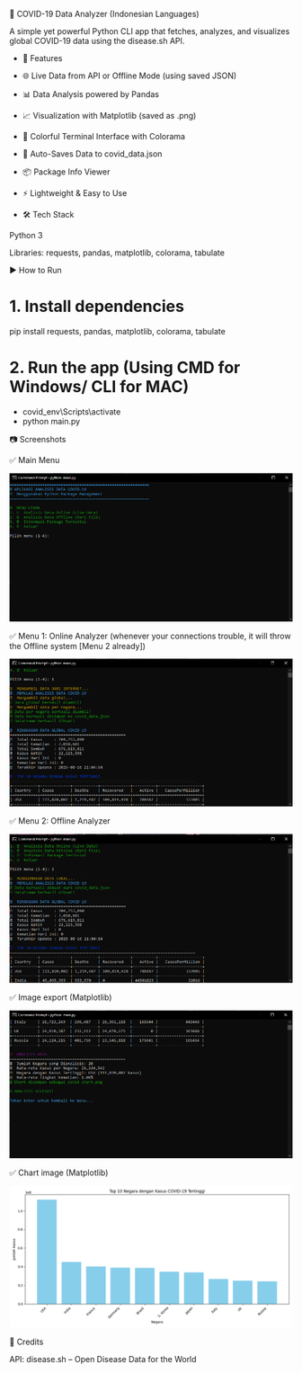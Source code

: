 🦠 COVID-19 Data Analyzer (Indonesian Languages)

A simple yet powerful Python CLI app that fetches, analyzes, and visualizes global COVID-19 data using the disease.sh API.

- 🚀 Features

- 🌐 Live Data from API or Offline Mode (using saved JSON)

- 📊 Data Analysis powered by Pandas

- 📈 Visualization with Matplotlib (saved as .png)

- 🎨 Colorful Terminal Interface with Colorama

- 💾 Auto-Saves Data to covid_data.json

- 📦 Package Info Viewer

- ⚡ Lightweight & Easy to Use

- 🛠️ Tech Stack

Python 3

Libraries: requests, pandas, matplotlib, colorama, tabulate

▶️ How to Run
# 1. Install dependencies
pip install requests, pandas, matplotlib, colorama, tabulate

# 2. Run the app (Using CMD for Windows/ CLI for MAC)
- covid_env\Scripts\activate
- python main.py

📷 Screenshots

✅ Main Menu

![Sample Output](screenshots/Screenshot_1.png)

✅ Menu 1: Online Analyzer (whenever your connections trouble, it will throw the Offline system [Menu 2 already])

![Sample Output](screenshots/Screenshot_2.png)

✅ Menu 2: Offline Analyzer

![Sample Output](screenshots/Screenshot_5.png)

✅ Image export (Matplotlib)

![Sample Output](screenshots/Screenshot_4.png)

✅ Chart image (Matplotlib)

![Sample Output](covid_chart.png)

🙌 Credits

API: disease.sh – Open Disease Data for the World
